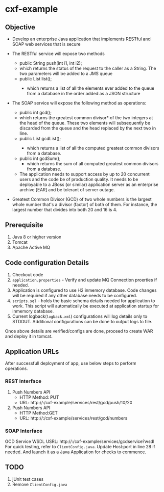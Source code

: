 # cxf-example

## Objective
  - Develop an enterprise Java application that implements RESTful and SOAP web services that is secure
  - The RESTful service will expose two methods
     - public String push(int i1, int i2);
     - which returns the status of the request to the caller as a String. The two parameters will be added to a JMS queue
    - public List<Integer> list();
      - which returns a list of all the elements ever added to the queue from a database in the order added as a JSON structure
  - The SOAP service will expose the following method as operations:
    - public int gcd();
    - which returns the greatest common divisor* of the two integers at the head of the queue. These two elements will subsequently be discarded from the queue and the head replaced by the next two in line.
    - public List<Integer> gcdList();
      - which returns a list of all the computed greatest common divisors from a database. 
     - public int gcdSum();
       - which returns the sum of all computed greatest common divisors from a database.
      - The application needs to support access by up to 20 concurrent users and the code be of production quality. It needs to be deployable to a JBoss (or similar) application server as an enterprise archive [EAR] and be tolerant of server outage.

  - Greatest Common Divisor (GCD) of two whole numbers is the largest whole number that's a divisor (factor) of both of them. For instance, the largest number that divides into both 20 and 16 is 4.

## Prerequisite 
1. Java 8 or higher version
1. Tomcat
1. Apache Active MQ
## Code configuration Details
1. Checkout code
1. ```application.properties``` - Verify and update MQ Connection proerties if needed.
1. Application is configured to use H2 inmemory database. Code changes will be required if any other database needs to be configured.
1. ```scripts.sql``` - holds the basic schema details needed for application to work. This script will automatically be executed at application startup for inmemory database.
1. Current logback(```logback.xml```) configurations will log details only to STDOUT. Additional configurations can be done to output logs to file. 

Once above details are verified/configs are done, proceed to create WAR and deploy it in tomcat.

## Application URLs
After successfull deployment of app, use below steps to perform operations.
### REST Interface
   1. Push Numbers API
      - HTTP Method: PUT
      - URL: http://<IP>:<port>/cxf-example/services/rest/gcd/push/10/20
2. Push Numbers API
     - HTTP Method:GET
     - URL: http://<IP>:<port>/cxf-example/services/rest/gcd/numbers 

### SOAP Interface
GCD Service WSDL USRL: http://<host>:<port>/cxf-example/services/gcdservice?wsdl
For quick testing, refer to ```ClientConfig.java```. Update Host:port in line 28 if needed. And launch it as a Java Application for checks to commence.

## TODO
1. jUnit test cases
2. Remove ```ClientConfig.java```
